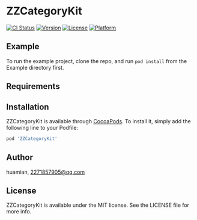 # ZZCategoryKit

[![CI Status](https://img.shields.io/travis/huamian/ZZCategoryKit.svg?style=flat)](https://travis-ci.org/huamian/ZZCategoryKit)
[![Version](https://img.shields.io/cocoapods/v/ZZCategoryKit.svg?style=flat)](https://cocoapods.org/pods/ZZCategoryKit)
[![License](https://img.shields.io/cocoapods/l/ZZCategoryKit.svg?style=flat)](https://cocoapods.org/pods/ZZCategoryKit)
[![Platform](https://img.shields.io/cocoapods/p/ZZCategoryKit.svg?style=flat)](https://cocoapods.org/pods/ZZCategoryKit)

## Example

To run the example project, clone the repo, and run `pod install` from the Example directory first.

## Requirements

## Installation

ZZCategoryKit is available through [CocoaPods](https://cocoapods.org). To install
it, simply add the following line to your Podfile:

```ruby
pod 'ZZCategoryKit'
```

## Author

huamian, 2271857905@qq.com

## License

ZZCategoryKit is available under the MIT license. See the LICENSE file for more info.
